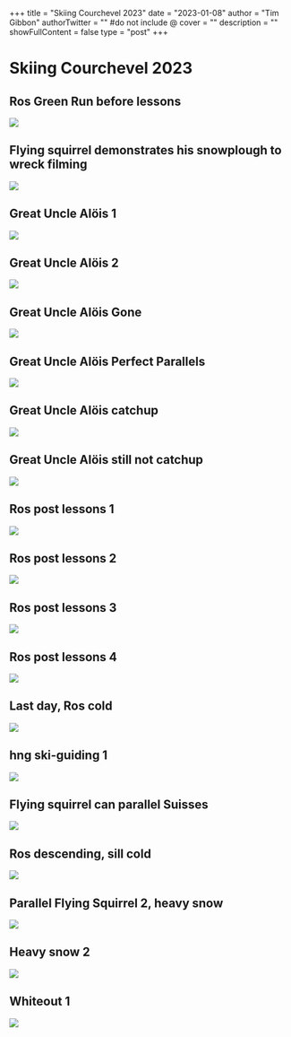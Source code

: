 +++
title = "Skiing Courchevel 2023"
date = "2023-01-08"
author = "Tim Gibbon"
authorTwitter = "" #do not include @
cover = ""
description = ""
showFullContent = false
type = "post"
+++

# Skiing Courchevel 2023

## Ros Green Run before lessons
[![](/media/blog/GH010251.MP4.jpg)](https://dkykizhhncu24.cloudfront.net/GH010251.MP4 "=400x")
## Flying squirrel demonstrates his snowplough to wreck filming
[![](/media/blog/GH010254.MP4.jpg)](https://dkykizhhncu24.cloudfront.net/GH010254.MP4 "=400x")
## Great Uncle Alöis 1
[![](/media/blog/GH010256.MP4.jpg)](https://dkykizhhncu24.cloudfront.net/GH010256.MP4 "=400x")
## Great Uncle Alöis 2
[![](/media/blog/GH010257.MP4.jpg)](https://dkykizhhncu24.cloudfront.net/GH010257.MP4 "=400x")
## Great Uncle Alöis Gone
[![](/media/blog/GH010258.MP4.jpg)](https://dkykizhhncu24.cloudfront.net/GH010258.MP4 "=400x")
## Great Uncle Alöis Perfect Parallels
[![](/media/blog/GH010259.MP4.jpg)](https://dkykizhhncu24.cloudfront.net/GH010259.MP4 "=400x")
## Great Uncle Alöis catchup
[![](/media/blog/GH010260.MP4.jpg)](https://dkykizhhncu24.cloudfront.net/GH010260.MP4 "=400x")
## Great Uncle Alöis still not catchup
[![](/media/blog/GH010261.MP4.jpg)](https://dkykizhhncu24.cloudfront.net/GH010261.MP4 "=400x")
## Ros post lessons 1
[![](/media/blog/GH010262.MP4.jpg)](https://dkykizhhncu24.cloudfront.net/GH010262.MP4 "=400x")
## Ros post lessons 2
[![](/media/blog/GH010263.MP4.jpg)](https://dkykizhhncu24.cloudfront.net/GH010263.MP4 "=400x")
## Ros post lessons 3
[![](/media/blog/GH010264.MP4.jpg)](https://dkykizhhncu24.cloudfront.net/GH010264.MP4 "=400x")
## Ros post lessons 4
[![](/media/blog/GH010266.MP4.jpg)](https://dkykizhhncu24.cloudfront.net/GH010266.MP4 "=400x")
## Last day, Ros cold
[![](/media/blog/GH010267.MP4.jpg)](https://dkykizhhncu24.cloudfront.net/GH010267.MP4 "=400x")
## hng ski-guiding 1
[![](/media/blog/GH010268.MP4.jpg)](https://dkykizhhncu24.cloudfront.net/GH010268.MP4 "=400x")
## Flying squirrel can parallel Suisses 
[![](/media/blog/GH010269.MP4.jpg)](https://dkykizhhncu24.cloudfront.net/GH010269.MP4 "=400x")
## Ros descending, sill cold
[![](/media/blog/GH010270.MP4.jpg)](https://dkykizhhncu24.cloudfront.net/GH010270.MP4 "=400x")
## Parallel Flying Squirrel 2, heavy snow
[![](/media/blog/GH010271.MP4.jpg)](https://dkykizhhncu24.cloudfront.net/GH010271.MP4 "=400x")
## Heavy snow 2
[![](/media/blog/GH010272.MP4.jpg)](https://dkykizhhncu24.cloudfront.net/GH010272.MP4 "=400x")
## Whiteout 1
[![](/media/blog/GH010273.MP4.jpg)](https://dkykizhhncu24.cloudfront.net/GH010273.MP4 "=400x")
